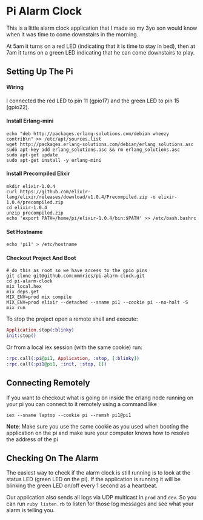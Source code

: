 Pi Alarm Clock
======

This is a little alarm clock application that I made so my 3yo son would know when it was time to come downstairs in the morning.

At 5am it turns on a red LED (indicating that it is time to stay in bed), then at 7am it turns on a green LED indicating that he can come downstairs to play.

## Setting Up The Pi

#### Wiring

I connected the red LED to pin 11 (gpio17) and the green LED to pin 15 (gpio22).

#### Install Erlang-mini

```
echo "deb http://packages.erlang-solutions.com/debian wheezy contrib\n" >> /etc/apt/sources.list
wget http://packages.erlang-solutions.com/debian/erlang_solutions.asc
sudo apt-key add erlang_solutions.asc && rm erlang_solutions.asc
sudo apt-get update
sudo apt-get install -y erlang-mini
```

#### Install Precompiled Elixir

```
mkdir elixir-1.0.4
curl https://github.com/elixir-lang/elixir/releases/download/v1.0.4/Precompiled.zip -o elixir-1.0.4/precompiled.zip
cd elixir-1.0.4
unzip precompiled.zip
echo 'export PATH=/home/pi/elixir-1.0.4/bin:$PATH' >> /etc/bash.bashrc
```

#### Set Hostname

```
echo 'pi1' > /etc/hostname
```

#### Checkout Project And Boot

```
# do this as root so we have access to the gpio pins
git clone git@github.com:mmmries/pi-alarm-clock.git
cd pi-alarm-clock
mix local.hex
mix deps.get
MIX_ENV=prod mix compile
MIX_ENV=prod elixir --detached --sname pi1 --cookie pi --no-halt -S mix run
```

To stop the project open a remote shell and execute:

```elixir
Application.stop(:blinky)
init:stop()
```

Or from a local iex session (with the same cookie) run:

```elixir
:rpc.call(:pi@pi1, Application, :stop, [:blinky])
:rpc.call(:pi1@pi1, :init, :stop, [])
```

## Connecting Remotely

If you want to checkout what is going on inside the erlang node running on your pi you can connect to it remotely using a command like

```
iex --sname laptop --cookie pi --remsh pi1@pi1
```

__Note__: Make sure you use the same cookie as you used when booting the application on the pi and make sure your computer knows how to resolve the address of the pi

## Checking On The Alarm

The easiest way to check if the alarm clock is still running is to look at the status LED (green LED on the pi). If the application is running it will be blinking the green LED on/off every 1 second as a heartbeat.

Our application also sends all logs via UDP multicast in `prod` and `dev`. So you can run `ruby listen.rb` to listen for those log messages and see what your alarm is telling you.
